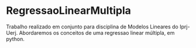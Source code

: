 # RegressaoLinearMultipla
Trabalho realizado em conjunto para disciplina de Modelos Lineares do Iprj-Uerj.
Abordaremos os conceitos de uma regressao linear múltipla, em python. 
